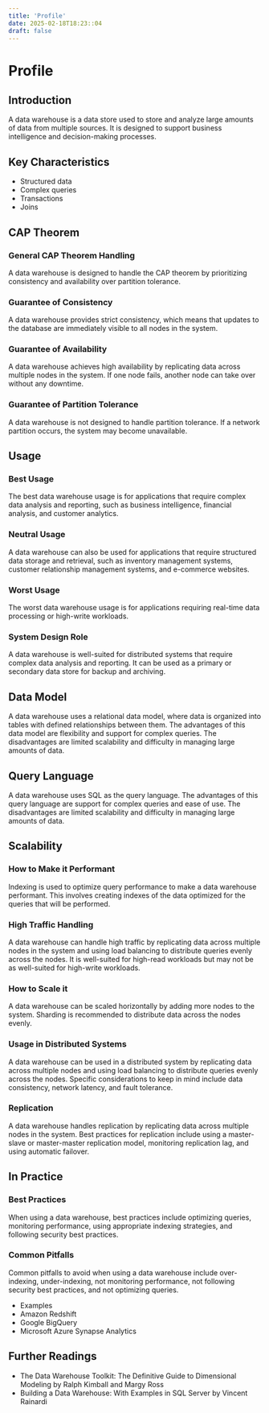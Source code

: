 ```yaml
---
title: 'Profile'
date: 2025-02-18T18:23::04
draft: false
---
```


# Profile

## **Introduction**

A data warehouse is a data store used to store and analyze large amounts of data from multiple sources. It is designed to support business intelligence and decision-making processes.

## **Key Characteristics**

- Structured data
- Complex queries
- Transactions
- Joins

## **CAP Theorem**

### **General CAP Theorem Handling**

A data warehouse is designed to handle the CAP theorem by prioritizing consistency and availability over partition tolerance.

### **Guarantee of Consistency**

A data warehouse provides strict consistency, which means that updates to the database are immediately visible to all nodes in the system.

### **Guarantee of Availability**

A data warehouse achieves high availability by replicating data across multiple nodes in the system. If one node fails, another node can take over without any downtime.

### **Guarantee of Partition Tolerance**

A data warehouse is not designed to handle partition tolerance. If a network partition occurs, the system may become unavailable.

## **Usage**

### **Best Usage**

The best data warehouse usage is for applications that require complex data analysis and reporting, such as business intelligence, financial analysis, and customer analytics.

### **Neutral Usage**

A data warehouse can also be used for applications that require structured data storage and retrieval, such as inventory management systems, customer relationship management systems, and e-commerce websites.

### **Worst Usage**

The worst data warehouse usage is for applications requiring real-time data processing or high-write workloads.

### **System Design Role**

A data warehouse is well-suited for distributed systems that require complex data analysis and reporting. It can be used as a primary or secondary data store for backup and archiving.

## **Data Model**

A data warehouse uses a relational data model, where data is organized into tables with defined relationships between them. The advantages of this data model are flexibility and support for complex queries. The disadvantages are limited scalability and difficulty in managing large amounts of data.

## **Query Language**

A data warehouse uses SQL as the query language. The advantages of this query language are support for complex queries and ease of use. The disadvantages are limited scalability and difficulty in managing large amounts of data.

## **Scalability**

### **How to Make it Performant**

Indexing is used to optimize query performance to make a data warehouse performant. This involves creating indexes of the data optimized for the queries that will be performed.

### **High Traffic Handling**

A data warehouse can handle high traffic by replicating data across multiple nodes in the system and using load balancing to distribute queries evenly across the nodes. It is well-suited for high-read workloads but may not be as well-suited for high-write workloads.

### **How to Scale it**

A data warehouse can be scaled horizontally by adding more nodes to the system. Sharding is recommended to distribute data across the nodes evenly.

### **Usage in Distributed Systems**

A data warehouse can be used in a distributed system by replicating data across multiple nodes and using load balancing to distribute queries evenly across the nodes. Specific considerations to keep in mind include data consistency, network latency, and fault tolerance.

### **Replication**

A data warehouse handles replication by replicating data across multiple nodes in the system. Best practices for replication include using a master-slave or master-master replication model, monitoring replication lag, and using automatic failover.

## In Practice

### **Best Practices**

When using a data warehouse, best practices include optimizing queries, monitoring performance, using appropriate indexing strategies, and following security best practices.

### Common Pitfalls

Common pitfalls to avoid when using a data warehouse include over-indexing, under-indexing, not monitoring performance, not following security best practices, and not optimizing queries.

- Examples
- Amazon Redshift
- Google BigQuery
- Microsoft Azure Synapse Analytics

## Further Readings

- The Data Warehouse Toolkit: The Definitive Guide to Dimensional Modeling by Ralph Kimball and Margy Ross
- Building a Data Warehouse: With Examples in SQL Server by Vincent Rainardi
